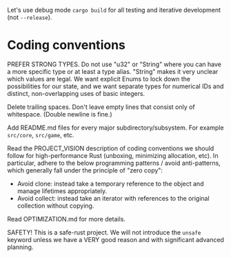 
Let's use debug mode `cargo build` for all testing and iterative development (not `--release`).


Coding conventions
========================================

PREFER STRONG TYPES. Do not use "u32" or "String" where you can have a more specific type or at least a type alias. "String" makes it very unclear which values are legal. We want explicit Enums to lock down the possibilities for our state, and we want separate types for numerical IDs and distinct, non-overlapping uses of basic integers.

Delete trailing spaces. Don't leave empty lines that consist only of whitespace. (Double newline is fine.)

Add README.md files for every major subdirectory/subsystem.  For example `src/core`, `src/game`, etc.

Read the PROJECT_VISION description of coding conventions we should follow for high-performance Rust (unboxing, minimizing allocation, etc). In particular, adhere to the below programming patterns / avoid anti-patterns, which generally fall under the principle of "zero copy":

- Avoid clone: instead take a temporary reference to the object and manage lifetimes appropriately.
- Avoid collect: instead take an iterator with references to the original collection without copying.

Read OPTIMIZATION.md for more details.

SAFETY! This is a safe-rust project. We will not introduce the `unsafe` keyword unless we have a VERY good reason and with significant advanced planning.